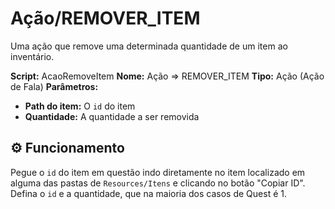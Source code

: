 ﻿# Ação/REMOVER_ITEM

Uma ação que remove uma determinada quantidade de um item ao inventário.

**Script:** AcaoRemoveItem
**Nome:** Ação => REMOVER_ITEM
**Tipo:** Ação (Ação de Fala)
**Parâmetros:**
- **Path do item:** O `id` do item
- **Quantidade:** A quantidade a ser removida

## ⚙️ Funcionamento

Pegue o `id` do item em questão indo diretamente no item localizado em alguma das pastas de `Resources/Itens` e clicando no botão "Copiar ID". Defina o `id` e a quantidade, que na maioria dos casos de Quest é 1.

